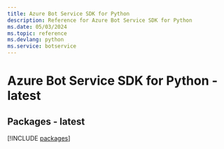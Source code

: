```yaml
---
title: Azure Bot Service SDK for Python
description: Reference for Azure Bot Service SDK for Python
ms.date: 05/03/2024
ms.topic: reference
ms.devlang: python
ms.service: botservice
---
```

# Azure Bot Service SDK for Python - latest
## Packages - latest
[!INCLUDE [packages](bot-service-index.md)]